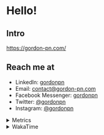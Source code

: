 # Hello!

## Intro

<https://gordon-pn.com/>

## Reach me at

- LinkedIn: [gordonpn](https://www.linkedin.com/in/gordonpn/)
- Email: [contact@gordon-pn.com](mailto:contact@gordon-pn.com)
- Facebook Messenger: [gordonpn](https://www.messenger.com/t/Gordonpn)
- Twitter: [@gordonpn](https://twitter.com/Gordonpn)
- Instagram: [@gordonpn](https://www.instagram.com/gordonpn/)

<details>
  <summary>Metrics</summary>

  <img align="center" src="https://github.com/gordonpn/gordonpn/blob/master/github-metrics.svg" alt="GitHub Metrics">

</details>

<details>
  <summary>WakaTime</summary>

  <!--START_SECTION:waka-->
📊 **This Week I Spent My Time On** 

```text
💬 Programming Languages: 
Other                    14 hrs 35 mins      ████████████████████████░   96.63 % 
TypeScript               17 mins             ░░░░░░░░░░░░░░░░░░░░░░░░░   01.92 % 
Java                     9 mins              ░░░░░░░░░░░░░░░░░░░░░░░░░   01.09 % 
Brazil Dependency Config 1 min               ░░░░░░░░░░░░░░░░░░░░░░░░░   00.19 % 
Markdown                 1 min               ░░░░░░░░░░░░░░░░░░░░░░░░░   00.16 % 

🔥 Editors: 
Chrome                   8 hrs 36 mins       ██████████████░░░░░░░░░░░   57.01 % 
Messages                 1 hr 59 mins        ███░░░░░░░░░░░░░░░░░░░░░░   13.21 % 
Slack                    1 hr 55 mins        ███░░░░░░░░░░░░░░░░░░░░░░   12.79 % 
AmazonChime              47 mins             █░░░░░░░░░░░░░░░░░░░░░░░░   05.29 % 
Firefox                  38 mins             █░░░░░░░░░░░░░░░░░░░░░░░░   04.22 % 
```


 Last Updated on 17/06/2025 10:28:52 UTC
<!--END_SECTION:waka-->
</details>
